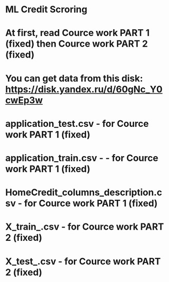 # ML Credit Scroring
# At first, read Cource work PART 1 (fixed) then Cource work PART 2 (fixed)
# You can get data from this disk: https://disk.yandex.ru/d/60gNc_Y0cwEp3w
# application_test.csv - for Cource work PART 1 (fixed)
# application_train.csv - - for Cource work PART 1 (fixed)
# HomeCredit_columns_description.csv - for Cource work PART 1 (fixed)
# X_train_.csv - for Cource work PART 2 (fixed)
# X_test_.csv - for Cource work PART 2 (fixed)
